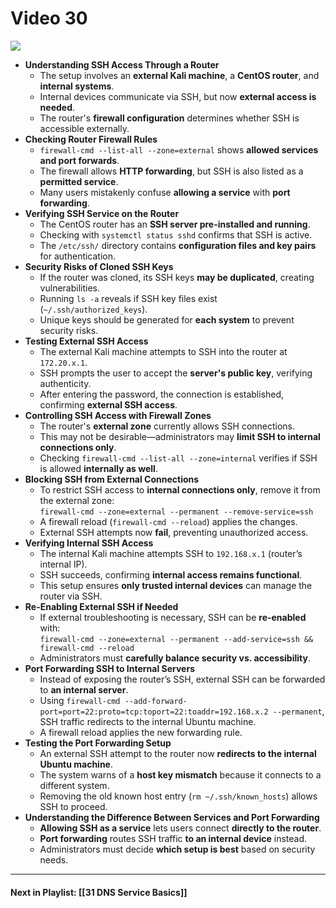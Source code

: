 # Video 30
![](https://www.youtube.com/watch?v=NzitxTqu2o0&list=PLqux0fXsj7x3WYm6ZWuJnGC1rXQZ1018M&index=30)

- **Understanding SSH Access Through a Router**
    - The setup involves an **external Kali machine**, a **CentOS router**, and **internal systems**.
    - Internal devices communicate via SSH, but now **external access is needed**.
    - The router's **firewall configuration** determines whether SSH is accessible externally.
- **Checking Router Firewall Rules**
    - `firewall-cmd --list-all --zone=external` shows **allowed services and port forwards**.
    - The firewall allows **HTTP forwarding**, but SSH is also listed as a **permitted service**.
    - Many users mistakenly confuse **allowing a service** with **port forwarding**.
- **Verifying SSH Service on the Router**
    - The CentOS router has an **SSH server pre-installed and running**.
    - Checking with `systemctl status sshd` confirms that SSH is active.
    - The `/etc/ssh/` directory contains **configuration files and key pairs** for authentication.
- **Security Risks of Cloned SSH Keys**
    - If the router was cloned, its SSH keys **may be duplicated**, creating vulnerabilities.
    - Running `ls -a` reveals if SSH key files exist (`~/.ssh/authorized_keys`).
    - Unique keys should be generated for **each system** to prevent security risks.
- **Testing External SSH Access**
    - The external Kali machine attempts to SSH into the router at `172.20.x.1`.
    - SSH prompts the user to accept the **server's public key**, verifying authenticity.
    - After entering the password, the connection is established, confirming **external SSH access**.
- **Controlling SSH Access with Firewall Zones**
    - The router's **external zone** currently allows SSH connections.
    - This may not be desirable—administrators may **limit SSH to internal connections only**.
    - Checking `firewall-cmd --list-all --zone=internal` verifies if SSH is allowed **internally as well**.
- **Blocking SSH from External Connections**
    - To restrict SSH access to **internal connections only**, remove it from the external zone:  
        `firewall-cmd --zone=external --permanent --remove-service=ssh`
    - A firewall reload (`firewall-cmd --reload`) applies the changes.
    - External SSH attempts now **fail**, preventing unauthorized access.
- **Verifying Internal SSH Access**
    - The internal Kali machine attempts SSH to `192.168.x.1` (router’s internal IP).
    - SSH succeeds, confirming **internal access remains functional**.
    - This setup ensures **only trusted internal devices** can manage the router via SSH.
- **Re-Enabling External SSH if Needed**
    - If external troubleshooting is necessary, SSH can be **re-enabled** with:  
        `firewall-cmd --zone=external --permanent --add-service=ssh && firewall-cmd --reload`
    - Administrators must **carefully balance security vs. accessibility**.
- **Port Forwarding SSH to Internal Servers**
    - Instead of exposing the router’s SSH, external SSH can be forwarded to **an internal server**.
    - Using `firewall-cmd --add-forward-port=port=22:proto=tcp:toport=22:toaddr=192.168.x.2 --permanent`, SSH traffic redirects to the internal Ubuntu machine.
    - A firewall reload applies the new forwarding rule.
- **Testing the Port Forwarding Setup**
    - An external SSH attempt to the router now **redirects to the internal Ubuntu machine**.
    - The system warns of a **host key mismatch** because it connects to a different system.
    - Removing the old known host entry (`rm ~/.ssh/known_hosts`) allows SSH to proceed.
- **Understanding the Difference Between Services and Port Forwarding**
    - **Allowing SSH as a service** lets users connect **directly to the router**.
    - **Port forwarding** routes SSH traffic **to an internal device** instead.
    - Administrators must decide **which setup is best** based on security needs.


---

#### Next in Playlist: [[31 DNS Service Basics]]